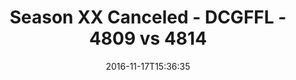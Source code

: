 ---
title: Season XX Canceled - DCGFFL - 4809 vs 4814
teams_score:
- team: 4809
  score: 34
- team: 4814
  score: 6
mvp: J. Blaney (Baby Blue), H. Garbage (Forest)
game-ball: C. Rybicki (Baby Blue), M. Moerschbaecher (Forest)
season: 13
week:
date: '2016-11-17T15:36:35'
pageid: season-13-playoffs-november-13-2016-4809-vs-4814
---